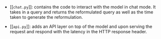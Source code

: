- [[`chat.py`]]: contains the code to interact with the model in chat mode. It
  takes in a query and returns the reformulated query as well as the time taken
  to generate the reformulation.

- [[`api.py`]]: adds an API layer on top of the model and upon serving the
  request and respond with the latency in the HTTP response header.


